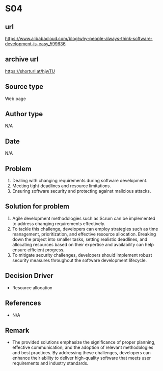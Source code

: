 # S04

## url
https://www.alibabacloud.com/blog/why-people-always-think-software-development-is-easy_599636

## archive url
https://shorturl.at/hjwTU

## Source type
Web page

## Author type
N/A

## Date
N/A

## Problem
1. Dealing with changing requirements during software development.
2. Meeting tight deadlines and resource limitations.
3. Ensuring software security and protecting against malicious attacks.

## Solution for problem 
1. Agile development methodologies such as Scrum can be implemented to address changing requirements effectively.
2. To tackle this challenge, developers can employ strategies such as time management, prioritization, and effective resource allocation. Breaking down the project into smaller tasks, setting realistic deadlines, and allocating resources based on their expertise and availability can help ensure efficient progress.
3. To mitigate security challenges, developers should implement robust security measures throughout the software development lifecycle.


## Decision Driver
- Resource allocation

## References 
- N/A

## Remark
- The provided solutions emphasize the significance of proper planning, effective communication, and the adoption of relevant methodologies and best practices. By addressing these challenges, developers can enhance their ability to deliver high-quality software that meets user requirements and industry standards.